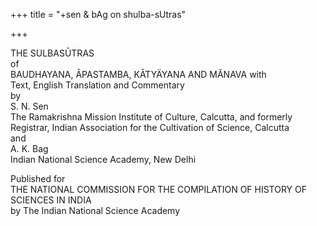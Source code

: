 +++
title = "+sen & bAg on shulba-sUtras"

+++



THE SULBASŪTRAS  
of  
BAUDHAYANA, ĀPASTAMBA, KĀTYÄYANA AND MÃNAVA
with  
Text, English Translation and Commentary  
by  
S. N. Sen  
The Ramakrishna Mission Institute of Culture, Calcutta, and formerly Registrar, Indian Association for the Cultivation of Science, Calcutta  
and  
A. K. Bag  
Indian National Science Academy, New Delhi  

Published for  
THE NATIONAL COMMISSION FOR THE COMPILATION OF
HISTORY OF SCIENCES IN INDIA  
by
The Indian National Science Academy  
